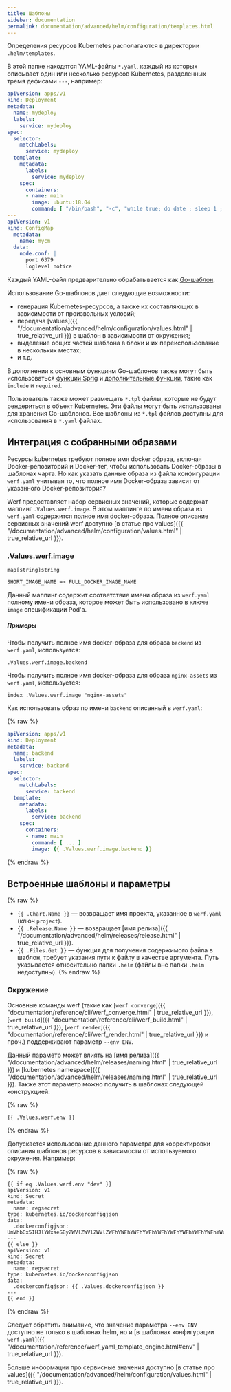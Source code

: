 ```yaml
---
title: Шаблоны
sidebar: documentation
permalink: documentation/advanced/helm/configuration/templates.html
---
```


Определения ресурсов Kubernetes располагаются в директории `.helm/templates`.

В этой папке находятся YAML-файлы `*.yaml`, каждый из которых описывает один или несколько ресурсов Kubernetes, разделенных тремя дефисами `---`, например:

```yaml
apiVersion: apps/v1
kind: Deployment
metadata:
  name: mydeploy
  labels:
    service: mydeploy
spec:
  selector:
    matchLabels:
      service: mydeploy
  template:
    metadata:
      labels:
        service: mydeploy
    spec:
      containers:
      - name: main
        image: ubuntu:18.04
        command: [ "/bin/bash", "-c", "while true; do date ; sleep 1 ; done" ]
---
apiVersion: v1
kind: ConfigMap
  metadata:
    name: mycm
  data:
    node.conf: |
      port 6379
      loglevel notice
```

Каждый YAML-файл предварительно обрабатывается как [Go-шаблон](https://golang.org/pkg/text/template/#hdr-Actions).

Использование Go-шаблонов дает следующие возможности:
 * генерация Kubernetes-ресурсов, а также их составляющих в зависимости от произвольных условий;
 * передача [values]({{ "/documentation/advanced/helm/configuration/values.html" | true_relative_url }}) в шаблон в зависимости от окружения;
 * выделение общих частей шаблона в блоки и их переиспользование в нескольких местах;
 * и т.д.

В дополнении к основным функциям Go-шаблонов также могут быть использоваться [функции Sprig](https://masterminds.github.io/sprig/) и [дополнительные функции](https://helm.sh/docs/howto/charts_tips_and_tricks/), такие как `include` и `required`.

Пользователь также может размещать `*.tpl` файлы, которые не будут рендериться в объект Kubernetes. Эти файлы могут быть использованы для хранения Go-шаблонов. Все шаблоны из `*.tpl` файлов доступны для использования в `*.yaml` файлах.

## Интеграция с собранными образами

Ресурсы kubernetes требуют полное имя docker образа, включая Docker-репозиторий и Docker-тег, чтобы использовать Docker-образы в шаблонах чарта. Но как указать данные образа из файла конфигурации `werf.yaml` учитывая то, что полное имя Docker-образа зависит от указанного Docker-репозитория?

Werf предоставляет набор сервисных значений, которые содержат маппинг `.Values.werf.image`. В этом маппинге по имени образа из `werf.yaml` содержится полное имя docker-образа. Полное описание сервисных значений werf доступно [в статье про values]({{ "/documentation/advanced/helm/configuration/values.html" | true_relative_url }}). 

### .Values.werf.image

```
map[string]string

SHORT_IMAGE_NAME => FULL_DOCKER_IMAGE_NAME
```

Данный маппинг содержит соответствие имени образа из `werf.yaml` полному имени образа, которое может быть использовано в ключе `image` спецификации Pod'а.

##### Примеры

Чтобы получить полное имя docker-образа для образа `backend` из `werf.yaml`, используется:

```
.Values.werf.image.backend
```

Чтобы получить полное имя docker-образа для образа `nginx-assets` из `werf.yaml`, используется:

```
index .Values.werf.image "nginx-assets"
```

Как использовать образ по имени `backend` описанный в `werf.yaml`:

{% raw %}
```yaml
apiVersion: apps/v1
kind: Deployment
metadata:
  name: backend
  labels:
    service: backend
spec:
  selector:
    matchLabels:
      service: backend
  template:
    metadata:
      labels:
        service: backend
    spec:
      containers:
      - name: main
        command: [ ... ]
        image: {{ .Values.werf.image.backend }}
```
{% endraw %}

## Встроенные шаблоны и параметры

{% raw %}
 * `{{ .Chart.Name }}` — возвращает имя проекта, указанное в `werf.yaml` (ключ `project`).
 * `{{ .Release.Name }}` — возвращает [имя релиза]({{ "/documentation/advanced/helm/releases/release.html" | true_relative_url }}).
 * `{{ .Files.Get }}` — функция для получения содержимого файла в шаблон, требует указания пути к файлу в качестве аргумента. Путь указывается относительно папки `.helm` (файлы вне папки `.helm` недоступны).
{% endraw %}

### Окружение

Основные команды werf (такие как [`werf converge`]({{ "documentation/reference/cli/werf_converge.html" | true_relative_url }}), [`werf build`]({{ "documentation/reference/cli/werf_build.html" | true_relative_url }}), [`werf render`]({{ "documentation/reference/cli/werf_render.html" | true_relative_url }}) и проч.) поддерживают параметр `--env ENV`.

Данный параметр может влиять на [имя релиза]({{ "/documentation/advanced/helm/releases/naming.html" | true_relative_url }}) и [kubernetes namespace]({{ "/documentation/advanced/helm/releases/naming.html" | true_relative_url }}). Также этот параметр можно получить в шаблонах следующей конструкцией:

{% raw %}
```
{{ .Values.werf.env }}
```
{% endraw %}

Допускается использование данного параметра для корректировки описания шаблонов ресурсов в зависимости от используемого окружения. Например:

{% raw %}
```
{{ if eq .Values.werf.env "dev" }}
apiVersion: v1
kind: Secret
metadata:
  name: regsecret
type: kubernetes.io/dockerconfigjson
data:
  .dockerconfigjson: UmVhbGx5IHJlYWxseSByZWVlZWVlZWVlZWFhYWFhYWFhYWFhYWFhYWFhYWFhYWFhYWFhYWxsbGxsbGxsbGxsbGxsbGxsbGxsbGxsbGxsbGxsbGx5eXl5eXl5eXl5eXl5eXl5eXl5eSBsbGxsbGxsbGxsbGxsbG9vb29vb29vb29vb29vb29vb29vb29vb29vb25ubm5ubm5ubm5ubm5ubm5ubm5ubm5ubmdnZ2dnZ2dnZ2dnZ2dnZ2dnZ2cgYXV0aCBrZXlzCg==
---
{{ else }}
apiVersion: v1
kind: Secret
metadata:
  name: regsecret
type: kubernetes.io/dockerconfigjson
data:
  .dockerconfigjson: {{ .Values.dockerconfigjson }}
---
{{ end }}
```
{% endraw %}

Следует обратить внимание, что значение параметра `--env ENV` доступно не только в шаблонах helm, но и [в шаблонах конфигурации `werf.yaml`]({{ "/documentation/reference/werf_yaml_template_engine.html#env" | true_relative_url }}).

Больше информации про сервисные значения доступно [в статье про values]({{ "/documentation/advanced/helm/configuration/values.html" | true_relative_url }}).
